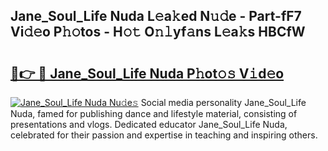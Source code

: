 ## Jane_Soul_Life Nuda L𝚎a𝚔ed N𝚞𝚍e - Part-fF7 Vi𝚍𝚎o P𝚑𝚘tos - H𝚘𝚝 O𝚗𝚕yf𝚊ns L𝚎a𝚔s HBCfW

# <h2><a href="http://kf2t8t.oniu.top/?m=Jane_Soul_Life+Nuda">🔗👉 🔴 Jane_Soul_Life Nuda P𝚑ot𝚘𝚜 V𝚒d𝚎o</a></h2>

[![Jane_Soul_Life Nuda Nu𝚍e𝚜](https://i.imgur.com/0qMVB7G.gif)](http://kf2t8t.oniu.top/?m=Jane_Soul_Life+Nuda)
Social media personality Jane_Soul_Life Nuda, famed for publishing dance and lifestyle material, consisting of presentations and vlogs. Dedicated educator Jane_Soul_Life Nuda, celebrated for their passion and expertise in teaching and inspiring others.  
